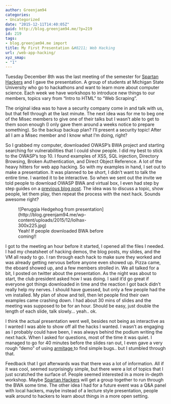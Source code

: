 ```yaml
---
author: Greenjam94
categories:
- Uncategorized
date: "2015-12-11T14:40:05Z"
guid: http://blog.greenjam94.me/?p=219
id: 219
tags:
- blog.greenjam94.me import
title: My First Presentation &#8211; Web Hacking
url: /web-app-hacking/
xyz_smap:
- "1"
---
```


Tuesday December 8th was the last meeting of the semester for [Spartan Hackers](http://spartanhackers.com) and I gave the presentation. A group of students at Michigan State University who go to hackathons and want to learn more about computer science. Each week we have workshops to introduce new things to our members, topics vary from “Intro to HTML” to “Web Scraping”.

The original idea was to have a security company come in and talk with us, but that fell through at the last minute. The next idea was for me to beg one of the Misec members to give one of their talks but I wasn’t able to get to them soon enough (I only gave them around a weeks notice to prepare something). So the backup backup plan? I’ll present a security topic! After all I am a Misec member and I know what I’m doing, right?

So I grabbed my computer, downloaded OWASP’s BWA project and starting searching for vulnerabilities that I could show people. I did my best to stick to the OWASP’s top 10. I found examples of XSS, SQL injection, Directory Browsing, Broken Authentication, and Direct Object Reference. A lot of the heavy hitters for web app hacking. So with my examples in hand, I set out to make a presentation. It was planned to be short, I didn’t want to talk the entire time. I wanted it to be interactive. So when we sent out the invite we told people to download OWASP BWA and virtual box, I even had step by step guides on a [previous blog post](http://blog.greenjam94.me/exploiting-owasp-bwa/). The idea was to discuss a topic, show people, let them play, then repeat the process with the next hack. Sounds awesome right?

<figure aria-describedby="caption-attachment-220" class="wp-caption aligncenter" id="attachment_220" style="width: 300px">![Peruggia Hedgehog from presentation](http://blog.greenjam94.me/wp-content/uploads/2015/12/lolhax-300x225.jpg)<figcaption class="wp-caption-text" id="caption-attachment-220">Yeah! If people downloaded BWA before coming!!</figcaption></figure>

I got to the meeting an hour before it started, I opened all the files I needed. I had my cheatsheet of hacking demos, the blog posts, my slides, and the VM all ready to go. I ran through each hack to make sure they worked and was already getting nervous before anyone even showed up. Pizza came, the eboard showed up, and a few members strolled in. We all talked for a bit, I posted on twitter about the presentation. As the night was about to start, the club president asked how I was doing. I said it’d go great if everyone got things downloaded in time and the reaction I got back didn’t really help my nerves. I should have guessed, but only a few people had the vm installed. My plan of show and tell, then let people find their own examples came crashing down. I had about 30 mins of slides and the meeting was supposed to be for an hour. Should be easy, just double the length of each slide, talk slowly… yeah.. ok.

I think the actual presentation went well, besides not being as interactive as I wanted I was able to show off all the hacks I wanted. I wasn’t as engaging as I probably could have been, I was always behind the podium writing the next hack. When I asked for questions, most of the time it was quiet. I managed to go for 40 minutes before the slides ran out, I even gave a very rough “demo” of using [armitage ](http://www.fastandeasyhacking.com/)to find simple bugs.. but I stumbled through that.

Feedback that I got afterwards was that there was a lot of information. All if it was cool, seemed surprisingly simple, but there were a lot of topics that I just scratched the surface of. People seemed interested in a more in-depth workshop. Maybe [Spartan Hackers](https://twitter.com/SpartanHackers) will get a group together to run through the BWA some time. The other idea I had for a future event was a Q&amp;A panel with local hackers, maybe instead of a lecture style presentation, people walk around to hackers to learn about things in a more open setting.